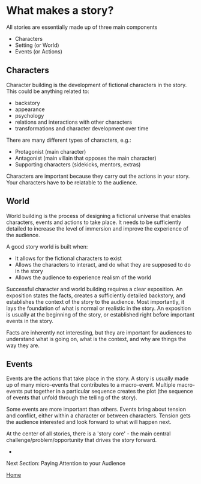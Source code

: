 # What makes a story?

All stories are essentially made up of three main components
- Characters
- Setting (or World)
- Events (or Actions)

## Characters

Character building is the development of fictional characters in the story. This could be anything related to:
- backstory
- appearance
- psychology
- relations and interactions with other characters
- transformations and character development over time

There are many different types of characters, e.g.:
- Protagonist (main character)
- Antagonist (main villain that opposes the main character)
- Supporting characters (sidekicks, mentors, extras)

Characters are important because they carry out the actions in your story. Your characters have to be relatable to the audience.

## World 

World building is the process of designing a fictional universe that enables characters, events and actions to take place. It needs to be sufficiently detailed to increase the level of immersion and improve the experience of the audience.

A good story world is built when:
- It allows for the fictional characters to exist
- Allows the characters to interact, and do what they are supposed to do in the story
- Allows the audience to experience realism of the world

Successful character and world building requires a clear exposition. An exposition states the facts, creates a sufficiently detailed backstory, and establishes the context of the story to the audience. Most importantly, it lays the foundation of what is normal or realistic in the story. An exposition is usually at the beginning of the story, or established right before important events in the story.

Facts are inherently not interesting, but they are important for audiences to understand what is going on, what is the context, and why are things the way they are. 

## Events

Events are the actions that take place in the story. A story is usually made up of many micro-events that contributes to a macro-event. Multiple macro-events put together in a particular sequence creates the plot (the sequence of events that unfold through the telling of the story).

Some events are more important than others. Events bring about tension and conflict, either within a character or between characters. Tension gets the audience interested and look forward to what will happen next.

At the center of all stories, there is a 'story core' - the main central challenge/problem/opportunity that drives the story forward. 

-

Next Section: Paying Attention to your Audience

[Home](markdowns/readme.md)
